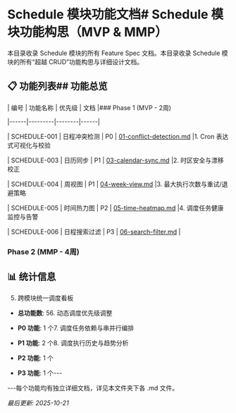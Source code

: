 # Schedule 模块功能文档# Schedule 模块功能构思（MVP & MMP）



本目录收录 Schedule 模块的所有 Feature Spec 文档。本目录收录 Schedule 模块的所有“超越 CRUD”功能构思与详细设计文档。



## 📋 功能列表## 功能总览



| 编号 | 功能名称 | 优先级 | 文档 |### Phase 1 (MVP - 2周)

|------|---------|--------|------|

| SCHEDULE-001 | 日程冲突检测 | P0 | [01-conflict-detection.md](./01-conflict-detection.md) |1. Cron 表达式可视化与校验

| SCHEDULE-003 | 日历同步 | P1 | [03-calendar-sync.md](./03-calendar-sync.md) |2. 时区安全与漂移校正

| SCHEDULE-004 | 周视图 | P1 | [04-week-view.md](./04-week-view.md) |3. 最大执行次数与重试/退避策略

| SCHEDULE-005 | 时间热力图 | P2 | [05-time-heatmap.md](./05-time-heatmap.md) |4. 调度任务健康监控与告警

| SCHEDULE-006 | 日程搜索过滤 | P3 | [06-search-filter.md](./06-search-filter.md) |

### Phase 2 (MMP - 4周)

## 📊 统计信息

5. 跨模块统一调度看板

- **总功能数**: 56. 动态调度优先级调整

- **P0 功能**: 1 个7. 调度任务依赖与串并行编排

- **P1 功能**: 2 个8. 调度执行历史与趋势分析

- **P2 功能**: 1 个

- **P3 功能**: 1 个---



---每个功能均有独立详细文档，详见本文件夹下各 .md 文件。


*最后更新: 2025-10-21*
